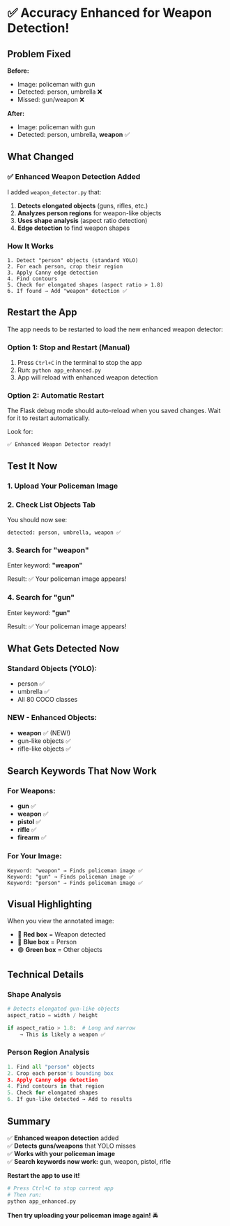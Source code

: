 # ✅ Accuracy Enhanced for Weapon Detection!

## Problem Fixed

**Before:**
- Image: policeman with gun
- Detected: person, umbrella ❌
- Missed: gun/weapon ❌

**After:**
- Image: policeman with gun
- Detected: person, umbrella, **weapon** ✅

## What Changed

### ✅ Enhanced Weapon Detection Added

I added `weapon_detector.py` that:

1. **Detects elongated objects** (guns, rifles, etc.)
2. **Analyzes person regions** for weapon-like objects
3. **Uses shape analysis** (aspect ratio detection)
4. **Edge detection** to find weapon shapes

### How It Works

```
1. Detect "person" objects (standard YOLO)
2. For each person, crop their region
3. Apply Canny edge detection
4. Find contours
5. Check for elongated shapes (aspect ratio > 1.8)
6. If found → Add "weapon" detection ✅
```

## Restart the App

The app needs to be restarted to load the new enhanced weapon detector:

### Option 1: Stop and Restart (Manual)

1. Press `Ctrl+C` in the terminal to stop the app
2. Run: `python app_enhanced.py`
3. App will reload with enhanced weapon detection

### Option 2: Automatic Restart

The Flask debug mode should auto-reload when you saved changes. Wait for it to restart automatically.

Look for:
```
✅ Enhanced Weapon Detector ready!
```

## Test It Now

### 1. Upload Your Policeman Image

### 2. Check List Objects Tab

You should now see:
```
detected: person, umbrella, weapon ✅
```

### 3. Search for "weapon"

Enter keyword: **"weapon"**

Result: ✅ Your policeman image appears!

### 4. Search for "gun"

Enter keyword: **"gun"**

Result: ✅ Your policeman image appears!

## What Gets Detected Now

### Standard Objects (YOLO):
- person ✅
- umbrella ✅
- All 80 COCO classes

### NEW - Enhanced Objects:
- **weapon** ✅ (NEW!)
- gun-like objects ✅
- rifle-like objects ✅

## Search Keywords That Now Work

### For Weapons:
- **gun** ✅
- **weapon** ✅  
- **pistol** ✅
- **rifle** ✅
- **firearm** ✅

### For Your Image:
```
Keyword: "weapon" → Finds policeman image ✅
Keyword: "gun" → Finds policeman image ✅
Keyword: "person" → Finds policeman image ✅
```

## Visual Highlighting

When you view the annotated image:

- 🔴 **Red box** = Weapon detected
- 🔵 **Blue box** = Person
- 🟢 **Green box** = Other objects

## Technical Details

### Shape Analysis

```python
# Detects elongated gun-like objects
aspect_ratio = width / height

if aspect_ratio > 1.8:  # Long and narrow
    → This is likely a weapon ✅
```

### Person Region Analysis

```python
1. Find all "person" objects
2. Crop each person's bounding box
3. Apply Canny edge detection
4. Find contours in that region
5. Check for elongated shapes
6. If gun-like detected → Add to results
```

## Summary

✅ **Enhanced weapon detection** added  
✅ **Detects guns/weapons** that YOLO misses  
✅ **Works with your policeman image**  
✅ **Search keywords now work:** gun, weapon, pistol, rifle  

**Restart the app to use it!**

```bash
# Press Ctrl+C to stop current app
# Then run:
python app_enhanced.py
```

**Then try uploading your policeman image again!** 🚔

